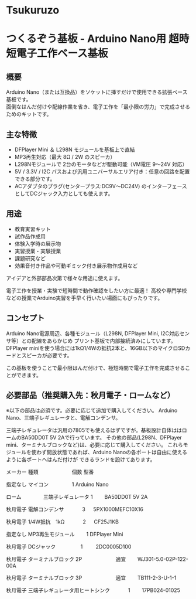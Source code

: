 # Tsukuruzo

# つくるぞう基板 - Arduino Nano用 超時短電子工作ベース基板

## 概要

Arduino Nano（または互換品）をソケットに挿すだけで使用できる拡張ベース基板です。  
面倒なはんだ付けや配線作業を省き、電子工作を「最小限の労力」で完成させるためのキットです。

## 主な特徴

- DFPlayer Mini ＆ L298N モジュールを基板上で直結
- MP3再生対応（最大 8Ω / 2W のスピーカ）
- L298Nモジュールで 2台のモータなどが駆動可能（VM電圧 9～24V 対応）
- 5V / 3.3V / I2C バスおよび汎用ユニバーサルエリア付き：任意の回路を配置できる部分です。
- ACアダプタのプラグ(センタープラス:DC9V～DC24V) のインターフェースとしてDCジャック入力としても使えます。

## 用途

- 教育実習キット
- 試作品作成用
- 体験入学時の展示物
- 実習授業・実験授業
- 課題研究など
- 効果音付き作品や可動ギミック付き展示物作成用など

アイデアと外部部品次第で様々な用途に使えます。

電子工作を授業・実験で短時間で動作確認をしたい方に最適！
高校や専門学校などの授業でArduino実習を手早く行いたい場面にもぴったりです。

## コンセプト

Arduino Nano電源周辺、各種モジュール（L298N, DFPlayer Mini, I2C対応センサ等）との配線をあらかじめ
プリント基板で内部接続済みにしています。DFPlayer miniを使う場合には1kΩ1/4Wの抵抗2本と、16GB以下のマイクロSDカードとスピーカが必要です。
  
この基板を使うことで最小限はんだ付けで、極短時間で電子工作を完成させることができます。

## 必要部品（推奨購入先：秋月電子・ロームなど）

※以下の部品は必須です。必要に応じて追加で購入してください。
Arduino Nano、三端子レギュレータと、電解コンデンサ。

 三端子レギュレータは汎用の7805でも使えるはずですが。基板設計自体ははロームのBA50DD0T 5V 2Aで行っています。 
その他の部品(L298N、DFPlayer mini、ターミナルブロックなど)は、必要に応じて購入してください。
これらモジュールを使わず開放状態であれば、Arduino Nanoの各ポートは自由に使えるように各ポートへはんだ付けが
できるランドを設けてあります。


メーカー   	  種類	　　　　　　            個数	           型番

指定なし	       マイコン		　　　           　1           Arduino Nano

ローム	　　　　三端子レギュレータ               1　　	      BA50DD0T 5V 2A

秋月電子	電解コンデンサ	　　                  　3	　       5PX1000MEFC10X16

秋月電子	1/4W抵抗　1kΩ	　　　                  2	　       CF25J1KB

指定なし	MP3再生モジュール　　                  1           DFPlayer Mini

秋月電子	DCジャック	　　　         　           1	　　      2DC0005D100

秋月電子	ターミナルブロック 2P	    　　　　　　  適宜　　       WJ301-5.0-02P-122-00A

秋月電子	ターミナルブロック 3P	     　　　　　　 適宜　　     TB111-2-3-U-1-1

秋月電子	 三端子レギュレータ用ヒートシンク	　　　 1　　       17PB024-01025
